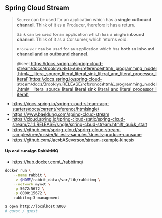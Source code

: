 ## Spring Cloud Stream

> `Source` can be used for an application which has a __single outbound channel__. Think of it as a Producer, therefore it has a return.
>
> `Sink` can be used for an application which has a __single inbound channel__. Think of it as a Consumer, which returns void.
>
> `Processor` can be used for an application which has __both an inbound channel and an outbound channel__.
>
> @see [https://docs.spring.io/spring-cloud-stream/docs/Brooklyn.RELEASE/reference/html/_programming_model.html#__literal_source_literal_literal_sink_literal_and_literal_processor_literal](https://docs.spring.io/spring-cloud-stream/docs/Brooklyn.RELEASE/reference/html/_programming_model.html#__literal_source_literal_literal_sink_literal_and_literal_processor_literal)

- https://docs.spring.io/spring-cloud-stream-app-starters/docs/current/reference/htmlsingle/
- https://www.baeldung.com/spring-cloud-stream
- https://cloud.spring.io/spring-cloud-static/spring-cloud-stream/2.1.1.RELEASE/single/spring-cloud-stream.html#_quick_start
- https://github.com/spring-cloud/spring-cloud-stream-samples/tree/master/kinesis-samples/kinesis-produce-consume
- https://github.com/JacobASeverson/stream-example-kinesis

#### Up and runnign RabbitMQ
- https://hub.docker.com/_/rabbitmq/
```bash
docker run \
    --name rabbit \
    -v $HOME/rabbit_data:/var/lib/rabbitmq \
    --network mynet \
    -p 5672:5672 \
    -p 8000:15672 \
    rabbitmq:3-management
```

```bash
$ open http://localhost:8000
# guest / guest

```